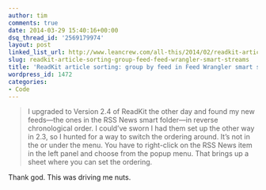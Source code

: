 ```yaml
---
author: tim
comments: true
date: 2014-03-29 15:40:16+00:00
dsq_thread_id: '2569179974'
layout: post
linked_list_url: http://www.leancrew.com/all-this/2014/02/readkit-article-sorting/
slug: readkit-article-sorting-group-feed-feed-wrangler-smart-streams
title: 'ReadKit article sorting: group by feed in Feed Wrangler smart streams'
wordpress_id: 1472
categories:
- Code
---
```


> I upgraded to Version 2.4 of ReadKit the other day and found my new
feeds—the ones in the RSS News smart folder—in reverse chronological order. I
could’ve sworn I had them set up the other way in 2.3, so I hunted for a way
to switch the ordering around. It’s not in the or under the menu. You have to
right-click on the RSS News item in the left panel and choose from the popup
menu. That brings up a sheet where you can set the ordering.

Thank god. This was driving me nuts.